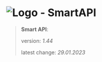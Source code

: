 # ![Logo](https://cdn.minevalley.eu/branding/logo_64px_cropped.png) - SmartAPI

> **Smart API**:
>
> version: _1.44_
>
> latest change: _29.01.2023_
